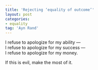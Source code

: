 ```yaml
---
title: 'Rejecting ‘equality of outcome’'
layout: post
categories:
- equality
tag: 'Ayn Rand'
---
```


I refuse to apologize for my ability —  
I refuse to apologize for my success —  
I refuse to apologize for my money.

If this is evil, make the most of it.